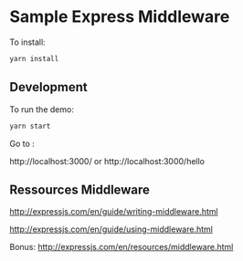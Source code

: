 # Sample Express Middleware

To install:

```sh
yarn install
```

## Development

To run the demo:

```sh
yarn start
```

Go to :

http://localhost:3000/ or http://localhost:3000/hello

## Ressources Middleware

http://expressjs.com/en/guide/writing-middleware.html

http://expressjs.com/en/guide/using-middleware.html

Bonus: http://expressjs.com/en/resources/middleware.html
